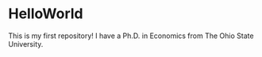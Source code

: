# HelloWorld
This is my first repository!
I have a Ph.D. in Economics from The Ohio State University.
